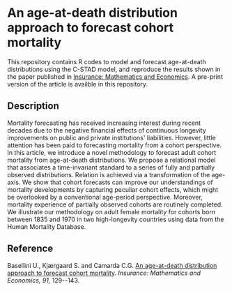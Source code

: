 # An age-at-death distribution approach to forecast cohort mortality
This repository contains R codes to model and forecast age-at-death distributions using the C-STAD model, and reproduce the results shown in the paper published in [Insurance: Mathematics and Economics](https://www.journals.elsevier.com/insurance-mathematics-and-economics). A pre-print version of the article is availble in this repository.

## Description
Mortality forecasting has received increasing interest during recent decades due to the negative financial effects of continuous longevity improvements on public and private institutions' liabilities. However, little attention has been paid to forecasting mortality from a cohort perspective. In this article, we introduce a novel methodology to forecast adult cohort mortality from age-at-death distributions. We propose a relational model that associates a time-invariant standard to a series of fully and partially observed distributions. Relation is achieved via a transformation of the age-axis. We show that cohort forecasts can improve our understandings of mortality developments by capturing peculiar cohort effects, which might be overlooked by a conventional age-period perspective. Moreover, mortality experience of partially observed cohorts are routinely completed. We illustrate our methodology on adult female mortality for cohorts born between 1835 and 1970 in two high-longevity countries using data from the Human Mortality Database.

## Reference
Basellini U., Kjærgaard S. and Camarda C.G. [An age-at-death distribution approach to forecast cohort mortality](https://www.tandfonline.com/doi/full/10.1080/00324728.2018.1545918). _Insurance: Mathematics and Economics, 91,_ 129--143.


